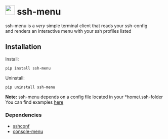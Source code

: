 # <img src="https://cdn.iconscout.com/icon/free/png-256/list-bullets-menu-format-formatting-items-6-3298.png" height="30" width="30"> ssh-menu

ssh-menu is a *very* simple terminal client that reads your ssh-config  
and renders an interactive menu with your ssh profiles listed

## Installation

Install:
```bash
pip install ssh-menu
```

Uninstall:
```bash
pip uninstall ssh-menu
```

**Note:** ssh-menu depends on a config file located in your *home/.ssh-folder  
You can find examples [here](https://www.ssh.com/ssh/config/)

### Dependencies

* [sshconf](https://pypi.org/project/sshconf/)
* [console-menu](https://pypi.org/project/console-menu/)

